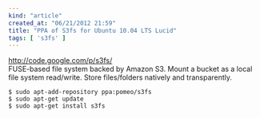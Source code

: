 ```yaml
---
kind: "article"
created_at: "06/21/2012 21:59"
title: "PPA of S3fs for Ubuntu 10.04 LTS Lucid"
tags: [ 's3fs' ]
---
```

<http://code.google.com/p/s3fs/>  
FUSE-based file system backed by Amazon S3. Mount a bucket as a local file system read/write. Store files/folders natively and transparently.
<pre><code class='bash'>$ sudo apt-add-repository ppa:pomeo/s3fs
$ sudo apt-get update
$ sudo apt-get install s3fs
</code></pre>
